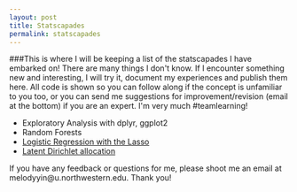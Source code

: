 ```yaml
---
layout: post
title: Statscapades
permalink: statscapades
---
```


###This is where I will be keeping a list of the statscapades I have embarked on! 
There are many things I don't know. If I encounter something new and interesting, I will try it, document my experiences and publish them here. All code is shown so you can follow along if the concept is unfamiliar to you too, or you can send me suggestions for improvement/revision (email at the bottom) if you are an expert. I'm very much #teamlearning!

* Exploratory Analysis with dplyr, ggplot2 
* Random Forests
* [Logistic Regression with the Lasso](http://melodyyin.github.io/statscapades/logistic.html)
* [Latent Dirichlet allocation](http://melodyyin.github.io/statscapades/lda.html)

<p class="message">If you have any feedback or questions for me, please shoot me an email at melodyyin@u.northwestern.edu. Thank you!</p>